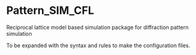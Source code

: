 # Pattern_SIM_CFL
Reciprocal lattice model based simulation package for diffraction pattern simulation

To be expanded with the syntax and rules to make the configuration files.
